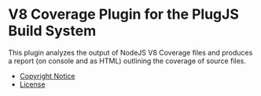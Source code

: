 V8 Coverage Plugin for the PlugJS Build System
==============================================

This plugin analyzes the output of NodeJS V8 Coverage files and produces a
report (on console and as HTML) outlining the coverage of source files.

* [Copyright Notice](https://github.com/plugjs/plug/blob/main/NOTICE.md)
* [License](https://github.com/plugjs/plug/blob/main/LICENSE.md)
